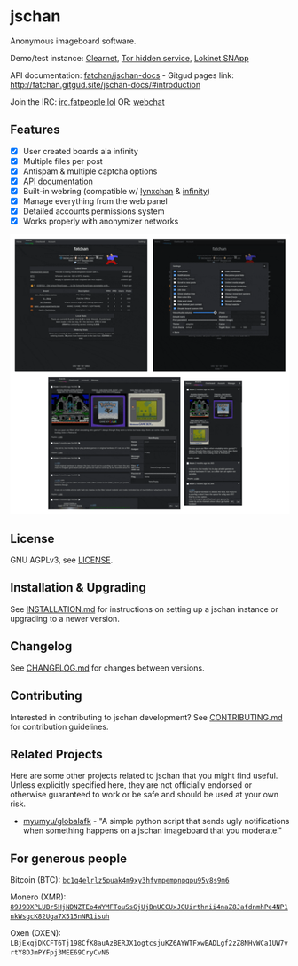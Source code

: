 # jschan
Anonymous imageboard software.

Demo/test instance: [Clearnet](https://fatchan.org), [Tor hidden service](http://cimixezweeq64g42vl6tyhk4becxhi4ldwqq6w43u53qhwsd3s4c3lyd.onion/), [Lokinet SNApp](http://fatchan.loki/)

API documentation: [fatchan/jschan-docs](https://gitgud.io/fatchan/jschan-docs/) - Gitgud pages link: http://fatchan.gitgud.site/jschan-docs/#introduction

Join the IRC: [irc.fatpeople.lol](ircs://irc.fatpeople.lol:6697/general) OR: [webchat](https://irc.fatpeople.lol/#general)

## Features
- [x] User created boards ala infinity
- [x] Multiple files per post
- [x] Antispam & multiple captcha options
- [x] [API documentation](http://fatchan.gitgud.site/jschan-docs/)
- [x] Built-in webring (compatible w/ [lynxchan](https://gitlab.com/alogware/LynxChanAddon-Webring) & [infinity](https://gitlab.com/Tenicu/infinityaddon-webring))
- [x] Manage everything from the web panel
- [x] Detailed accounts permissions system
- [x] Works properly with anonymizer networks

![screenshots](collage.gif "screenshots")

## License
GNU AGPLv3, see [LICENSE](LICENSE).

## Installation & Upgrading
See [INSTALLATION.md](INSTALLATION.md) for instructions on setting up a jschan instance or upgrading to a newer version.

## Changelog
See [CHANGELOG.md](CHANGELOG.md) for changes between versions.

## Contributing
Interested in contributing to jschan development? See [CONTRIBUTING.md](CONTRIBUTING.md) for contribution guidelines.

## Related Projects
Here are some other projects related to jschan that you might find useful. Unless explicitly specified here, they are not officially endorsed or otherwise guaranteed to work or be safe and should be used at your own risk.
 - [myumyu/globalafk](https://gitgud.io/myumyu/globalafk/) - "A simple python script that sends ugly notifications when something happens on a jschan imageboard that you moderate."

## For generous people

Bitcoin (BTC): [`bc1q4elrlz5puak4m9xy3hfvmpempnpqpu95v8s9m6`](bitcoin:bc1q4elrlz5puak4m9xy3hfvmpempnpqpu95v8s9m6)

Monero (XMR): [`89J9DXPLUBr5HjNDNZTEo4WYMFTouSsGjUjBnUCCUxJGUirthnii4naZ8JafdnmhPe4NP1nkWsgcK82Uga7X515nNR1isuh`](monero:89J9DXPLUBr5HjNDNZTEo4WYMFTouSsGjUjBnUCCUxJGUirthnii4naZ8JafdnmhPe4NP1nkWsgcK82Uga7X515nNR1isuh)

Oxen (OXEN): `LBjExqjDKCFT6Tj198CfK8auAzBERJX1ogtcsjuKZ6AYWTFxwEADLgf2zZ8NHvWCa1UW7vrtY8DJmPYFpj3MEE69CryCvN6`
